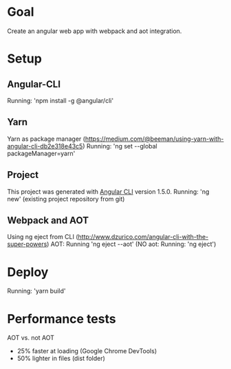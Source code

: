 # Goal

Create an angular web app with webpack and aot integration.

# Setup

## Angular-CLI

Running: 'npm install -g @angular/cli'

## Yarn

Yarn as package manager (https://medium.com/@beeman/using-yarn-with-angular-cli-db2e318e43c5)
Running: 'ng set --global packageManager=yarn'

## Project

This project was generated with [Angular CLI](https://github.com/angular/angular-cli) version 1.5.0.
Running: 'ng new' (existing project repository from git)

## Webpack and AOT

Using ng eject from CLI (http://www.dzurico.com/angular-cli-with-the-super-powers)
AOT: Running 'ng eject --aot'
(NO aot: Running: 'ng eject')

# Deploy

Running: 'yarn build'

# Performance tests

AOT vs. not AOT
- 25% faster at loading (Google Chrome DevTools)
- 50% lighter in files (dist folder)
